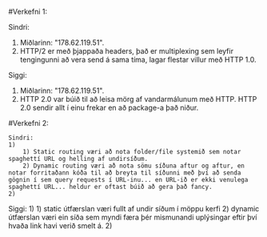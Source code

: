 #Verkefni 1:
  
  Sindri:
  1) Miðlarinn: "178.62.119.51".
  2) HTTP/2 er með þjappaða headers, það er multiplexing sem leyfir tengingunni að vera send á sama tíma, lagar flestar villur með HTTP 1.0.
  
  Siggi:
  1) Miðlarinn: "178.62.119.51".
  2) HTTP 2.0 var búið til að leisa mörg af vandarmálunum með HTTP. HTTP 2.0 sendir allt í einu frekar en að package-a það niður.
  
#Verkefni 2:

	Sindri:
	1)
		1) Static routing væri að nota folder/file systemið sem notar spaghettí URL og helling af undirsíðum.
		2) Dynamic routing væri að nota sömu síðuna aftur og aftur, en notar forritaðann kóða til að breyta til síðunni með því að senda gögnin í sem query requests í URL-inu... en URL-ið er ekki venulega spaghettí URL... heldur er oftast búið að gera það fancy.
	2) 

  Siggi:
  1)
	  1) static útfærslan væri fullt af undir síðum í möppu kerfi
	  2) dynamic útfærslan væri ein síða sem myndi færa þér mismunandi uplýsingar eftir því hvaða link havi verið smelt á.
  2)
